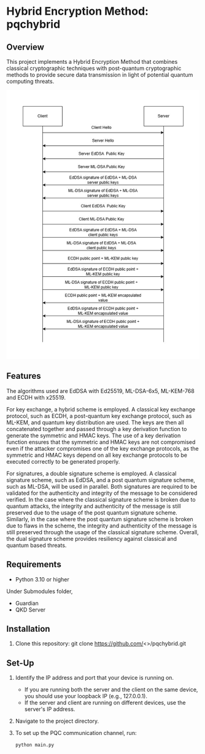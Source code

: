 # Hybrid Encryption Method: pqchybrid

## Overview

This project implements a Hybrid Encryption Method that combines classical cryptographic techniques with post-quantum cryptographic methods to provide secure data transmission in light of potential quantum computing threats.

![Methodolody](image.jpg)

## Features

The algorithms used are EdDSA with Ed25519, ML-DSA-6x5, ML-KEM-768 and ECDH with x25519. 

For key exchange, a hybrid scheme is employed. A classical key exchange protocol, such as ECDH, a post-quantum key exchange protocol, such as ML-KEM, and quantum key distribution are used. The keys are then all concatenated together and passed through a key derivation function to generate the symmetric and HMAC keys. The use of a key derivation function ensures that the symmetric and HMAC keys are not compromised even if the attacker compromises one of the key exchange protocols, as the symmetric and HMAC keys depend on all key exchange protocols to be executed correctly to be generated properly.

For signatures, a double signature scheme is employed. A classical signature scheme, such as EdDSA, and a post quantum signature scheme, such as ML-DSA, will be used in parallel. Both signatures are required to be validated for the authenticity and integrity of the message to be considered verified. In the case where the classical signature scheme is broken due to quantum attacks, the integrity and authenticity of the message is still preserved due to the usage of the post quantum signature scheme. Similarly, in the case where the post quantum signature scheme is broken due to flaws in the scheme, the integrity and authenticity of the message is still preserved through the usage of the classical signature scheme. Overall, the dual signature scheme provides resiliency against classical and quantum based threats.

## Requirements
- Python 3.10 or higher

Under Submodules folder, 
- Guardian
- QKD Server

## Installation
1. Clone this repository: git clone https://github.com/<>/pqchybrid.git

## Set-Up

1. Identify the IP address and port that your device is running on.
    * If you are running both the server and the client on the same device, you should use your loopback IP (e.g., 127.0.0.1).
    * If the server and client are running on different devices, use the server's IP address.

2. Navigate to the project directory.

3. To set up the PQC communication channel, run:

   ```bash
   python main.py
